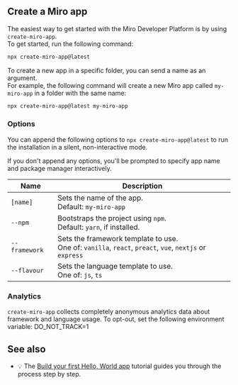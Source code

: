 ## Create a Miro app

The easiest way to get started with the Miro Developer Platform is by using
`create-miro-app`. \
To get started, run the following command:

```sh
npx create-miro-app@latest
```

To create a new app in a specific folder, you can send a name as an argument. \
For example, the following command will create a new Miro app called `my-miro-app`
in a folder with the same name:

```sh
npx create-miro-app@latest my-miro-app
```

### Options

You can append the following options to `npx create-miro-app@latest` to run the
installation in a silent, non-interactive mode.

If you don't append any options, you'll be prompted to specify app name and
package manager interactively.

| Name          | Description                                                                                                 |
| ------------- | ----------------------------------------------------------------------------------------------------------- |
| `[name]`      | Sets the name of the app.<br />Default: `my-miro-app`                                                       |
| `--npm`       | Bootstraps the project using `npm`.<br />Default: `yarn`, if installed.                                     |
| `--framework` | Sets the framework template to use.<br />One of: `vanilla`, `react`, `preact`, `vue`, `nextjs` or `express` |
| `--flavour`   | Sets the language template to use.<br />One of: `js`, `ts`                                                  |

### Analytics

`create-miro-app` collects completely anonymous analytics data about framework
and language usage. To opt-out, set the following environment variable: DO_NOT_TRACK=1

## See also

- 💡 The
  [Build your first Hello, World app](https://developers.miro.com/docs/build-your-first-hello-world-app)
  tutorial guides you through the process step by step.
